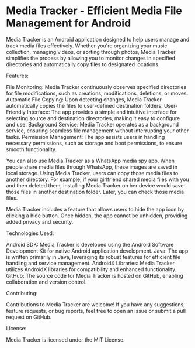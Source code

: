# Media Tracker - Efficient Media File Management for Android

Media Tracker is an Android application designed to help users manage and track media files effectively. Whether you're organizing your music collection, managing videos, or sorting through photos, Media Tracker simplifies the process by allowing you to monitor changes in specified directories and automatically copy files to designated locations.

Features:

File Monitoring: Media Tracker continuously observes specified directories for file modifications, such as creations, modifications, deletions, or moves.
Automatic File Copying: Upon detecting changes, Media Tracker automatically copies the files to user-defined destination folders.
User-Friendly Interface: The app provides a simple and intuitive interface for selecting source and destination directories, making it easy to configure and use.
Background Service: Media Tracker operates as a background service, ensuring seamless file management without interrupting your other tasks.
Permission Management: The app assists users in handling necessary permissions, such as storage and boot permissions, to ensure smooth functionality.

You can also use Media Tracker as a WhatsApp media spy app. When people share media files through WhatsApp, these images are saved in local storage. Using Media Tracker, users can copy those media files to another directory. For example, if your girlfriend shared media files with you and then deleted them, installing Media Tracker on her device would save those files in another destination folder. Later, you can check those media files.

Media Tracker includes a feature that allows users to hide the app icon by clicking a hide button. Once hidden, the app cannot be unhidden, providing added privacy and security.

Technologies Used:

Android SDK: Media Tracker is developed using the Android Software Development Kit for native Android application development.
Java: The app is written primarily in Java, leveraging its robust features for efficient file handling and service management.
AndroidX Libraries: Media Tracker utilizes AndroidX libraries for compatibility and enhanced functionality.
GitHub: The source code for Media Tracker is hosted on GitHub, enabling collaboration and version control.

Contributing:

Contributions to Media Tracker are welcome! If you have any suggestions, feature requests, or bug reports, feel free to open an issue or submit a pull request on GitHub.

License:

Media Tracker is licensed under the MIT License.
